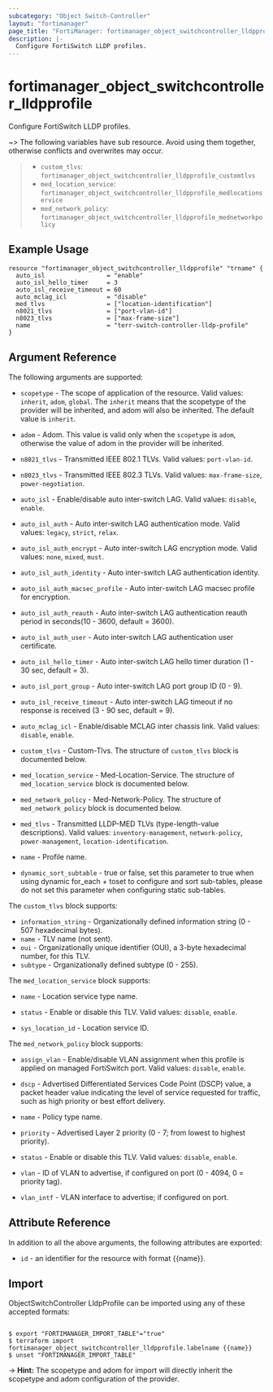 ```yaml
---
subcategory: "Object Switch-Controller"
layout: "fortimanager"
page_title: "FortiManager: fortimanager_object_switchcontroller_lldpprofile"
description: |-
  Configure FortiSwitch LLDP profiles.
---
```


# fortimanager_object_switchcontroller_lldpprofile
Configure FortiSwitch LLDP profiles.

~> The following variables have sub resource. Avoid using them together, otherwise conflicts and overwrites may occur.
>- `custom_tlvs`: `fortimanager_object_switchcontroller_lldpprofile_customtlvs`
>- `med_location_service`: `fortimanager_object_switchcontroller_lldpprofile_medlocationservice`
>- `med_network_policy`: `fortimanager_object_switchcontroller_lldpprofile_mednetworkpolicy`



## Example Usage

```hcl
resource "fortimanager_object_switchcontroller_lldpprofile" "trname" {
  auto_isl                 = "enable"
  auto_isl_hello_timer     = 3
  auto_isl_receive_timeout = 60
  auto_mclag_icl           = "disable"
  med_tlvs                 = ["location-identification"]
  n8021_tlvs               = ["port-vlan-id"]
  n8023_tlvs               = ["max-frame-size"]
  name                     = "terr-switch-controller-lldp-profile"
}
```

## Argument Reference


The following arguments are supported:

* `scopetype` - The scope of application of the resource. Valid values: `inherit`, `adom`, `global`. The `inherit` means that the scopetype of the provider will be inherited, and adom will also be inherited. The default value is `inherit`.
* `adom` - Adom. This value is valid only when the `scopetype` is `adom`, otherwise the value of adom in the provider will be inherited.

* `n8021_tlvs` - Transmitted IEEE 802.1 TLVs. Valid values: `port-vlan-id`.

* `n8023_tlvs` - Transmitted IEEE 802.3 TLVs. Valid values: `max-frame-size`, `power-negotiation`.

* `auto_isl` - Enable/disable auto inter-switch LAG. Valid values: `disable`, `enable`.

* `auto_isl_auth` - Auto inter-switch LAG authentication mode. Valid values: `legacy`, `strict`, `relax`.

* `auto_isl_auth_encrypt` - Auto inter-switch LAG encryption mode. Valid values: `none`, `mixed`, `must`.

* `auto_isl_auth_identity` - Auto inter-switch LAG authentication identity.
* `auto_isl_auth_macsec_profile` - Auto inter-switch LAG macsec profile for encryption.
* `auto_isl_auth_reauth` - Auto inter-switch LAG authentication reauth period in seconds(10 - 3600, default = 3600).
* `auto_isl_auth_user` - Auto inter-switch LAG authentication user certificate.
* `auto_isl_hello_timer` - Auto inter-switch LAG hello timer duration (1 - 30 sec, default = 3).
* `auto_isl_port_group` - Auto inter-switch LAG port group ID (0 - 9).
* `auto_isl_receive_timeout` - Auto inter-switch LAG timeout if no response is received (3 - 90 sec, default = 9).
* `auto_mclag_icl` - Enable/disable MCLAG inter chassis link. Valid values: `disable`, `enable`.

* `custom_tlvs` - Custom-Tlvs. The structure of `custom_tlvs` block is documented below.
* `med_location_service` - Med-Location-Service. The structure of `med_location_service` block is documented below.
* `med_network_policy` - Med-Network-Policy. The structure of `med_network_policy` block is documented below.
* `med_tlvs` - Transmitted LLDP-MED TLVs (type-length-value descriptions). Valid values: `inventory-management`, `network-policy`, `power-management`, `location-identification`.

* `name` - Profile name.
* `dynamic_sort_subtable` - true or false, set this parameter to true when using dynamic for_each + toset to configure and sort sub-tables, please do not set this parameter when configuring static sub-tables.

The `custom_tlvs` block supports:

* `information_string` - Organizationally defined information string (0 - 507 hexadecimal bytes).
* `name` - TLV name (not sent).
* `oui` - Organizationally unique identifier (OUI), a 3-byte hexadecimal number, for this TLV.
* `subtype` - Organizationally defined subtype (0 - 255).

The `med_location_service` block supports:

* `name` - Location service type name.
* `status` - Enable or disable this TLV. Valid values: `disable`, `enable`.

* `sys_location_id` - Location service ID.

The `med_network_policy` block supports:

* `assign_vlan` - Enable/disable VLAN assignment when this profile is applied on managed FortiSwitch port. Valid values: `disable`, `enable`.

* `dscp` - Advertised Differentiated Services Code Point (DSCP) value, a packet header value indicating the level of service requested for traffic, such as high priority or best effort delivery.
* `name` - Policy type name.
* `priority` - Advertised Layer 2 priority (0 - 7; from lowest to highest priority).
* `status` - Enable or disable this TLV. Valid values: `disable`, `enable`.

* `vlan` - ID of VLAN to advertise, if configured on port (0 - 4094, 0 = priority tag).
* `vlan_intf` - VLAN interface to advertise; if configured on port.


## Attribute Reference

In addition to all the above arguments, the following attributes are exported:
* `id` - an identifier for the resource with format {{name}}.

## Import

ObjectSwitchController LldpProfile can be imported using any of these accepted formats:
```

$ export "FORTIMANAGER_IMPORT_TABLE"="true"
$ terraform import fortimanager_object_switchcontroller_lldpprofile.labelname {{name}}
$ unset "FORTIMANAGER_IMPORT_TABLE"
```
-> **Hint:** The scopetype and adom for import will directly inherit the scopetype and adom configuration of the provider.

